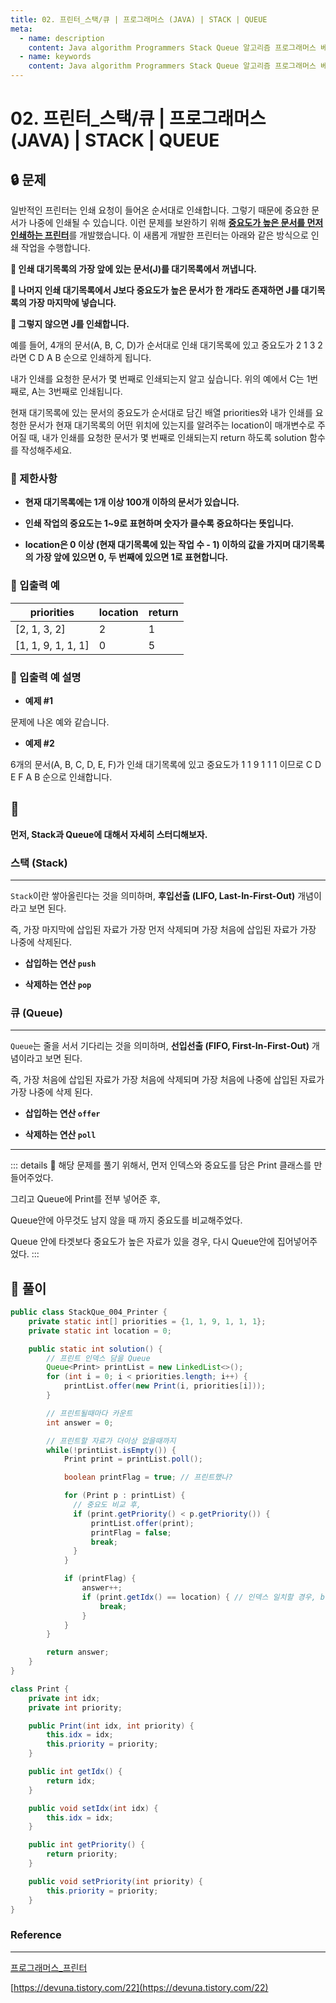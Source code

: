 ```yaml
---
title: 02. 프린터_스택/큐 | 프로그래머스 (JAVA) | STACK | QUEUE
meta:
  - name: description
    content: Java algorithm Programmers Stack Queue 알고리즘 프로그래머스 베스트앨범 스택 큐 
  - name: keywords
    content: Java algorithm Programmers Stack Queue 알고리즘 프로그래머스 베스트앨범 스택 큐 
---
```


# 02. 프린터_스택/큐 | 프로그래머스 (JAVA) | STACK | QUEUE

## 🔒 문제

일반적인 프린터는 인쇄 요청이 들어온 순서대로 인쇄합니다. 그렇기 때문에 중요한 문서가 나중에 인쇄될 수 있습니다. 이런 문제를 보완하기 위해 <u>**중요도가 높은 문서를 먼저 인쇄하는 프린터**</u>를 개발했습니다. 이 새롭게 개발한 프린터는 아래와 같은 방식으로 인쇄 작업을 수행합니다.

**📌 인쇄 대기목록의 가장 앞에 있는 문서(J)를 대기목록에서 꺼냅니다.**

**📌 나머지 인쇄 대기목록에서 J보다 중요도가 높은 문서가 한 개라도 존재하면 J를 대기목록의 가장 마지막에 넣습니다.**

**📌 그렇지 않으면 J를 인쇄합니다.**

예를 들어, 4개의 문서(A, B, C, D)가 순서대로 인쇄 대기목록에 있고 중요도가 2 1 3 2 라면 C D A B 순으로 인쇄하게 됩니다.

내가 인쇄를 요청한 문서가 몇 번째로 인쇄되는지 알고 싶습니다. 위의 예에서 C는 1번째로, A는 3번째로 인쇄됩니다.

현재 대기목록에 있는 문서의 중요도가 순서대로 담긴 배열 priorities와 내가 인쇄를 요청한 문서가 현재 대기목록의 어떤 위치에 있는지를 알려주는 location이 매개변수로 주어질 때, 내가 인쇄를 요청한 문서가 몇 번째로 인쇄되는지 return 하도록 solution 함수를 작성해주세요.

### **📢 제한사항**

* **현재 대기목록에는 1개 이상 100개 이하의 문서가 있습니다.**

* **인쇄 작업의 중요도는 1~9로 표현하며 숫자가 클수록 중요하다는 뜻입니다.**

* **location은 0 이상 (현재 대기목록에 있는 작업 수 - 1) 이하의 값을 가지며 대기목록의 가장 앞에 있으면 0, 두 번째에 있으면 1로 표현합니다.**

### **📢 입출력 예**

| priorities	| location	| return |
| --- | --- | --- |
| [2, 1, 3, 2]	| 2	| 1 |
| [1, 1, 9, 1, 1, 1]	| 0 |	5 |

### **📢 입출력 예 설명**

* **예제 #1**

문제에 나온 예와 같습니다.

* **예제 #2**

6개의 문서(A, B, C, D, E, F)가 인쇄 대기목록에 있고 중요도가 1 1 9 1 1 1 이므로 C D E F A B 순으로 인쇄합니다.

## 🔐

**먼저, Stack과 Queue에 대해서 자세히 스터디해보자.**

### 스택 (Stack)

---

`Stack`이란 쌓아올린다는 것을 의미하며, **후입선출 (LIFO, Last-In-First-Out)** 개념이라고 보면 된다.

즉, 가장 마지막에 삽입된 자료가 가장 먼저 삭제되며 가장 처음에 삽입된 자료가 가장 나중에 삭제된다.

* **삽입하는 연산 `push`**

* **삭제하는 연산 `pop`**

### 큐 (Queue)

---

`Queue`는 줄을 서서 기다리는 것을 의미하며, **선입선출 (FIFO, First-In-First-Out)** 개념이라고 보면 된다.

즉, 가장 처음에 삽입된 자료가 가장 처음에 삭제되며 가장 처음에 나중에 삽입된 자료가 가장 나중에 삭제 된다.

* **삽입하는 연산 `offer`**

* **삭제하는 연산 `poll`**

---

::: details 💎
해당 문제를 풀기 위해서, 먼저 인덱스와 중요도를 담은 Print 클래스를 만들어주었다.

그리고 Queue에 Print를 전부 넣어준 후,

Queue안에 아무것도 남지 않을 때 까지 중요도를 비교해주었다.

Queue 안에 타겟보다 중요도가 높은 자료가 있을 경우, 다시 Queue안에 집어넣어주었다.
:::

## 🔑 풀이

```java
public class StackQue_004_Printer {
    private static int[] priorities = {1, 1, 9, 1, 1, 1};
    private static int location = 0;

    public static int solution() {
        // 프린트 인덱스 담을 Queue
        Queue<Print> printList = new LinkedList<>();
        for (int i = 0; i < priorities.length; i++) {
            printList.offer(new Print(i, priorities[i]));
        }

        // 프린트될때마다 카운트
        int answer = 0;

        // 프린트할 자료가 더이상 없을때까지
        while(!printList.isEmpty()) {
            Print print = printList.poll();

            boolean printFlag = true; // 프린트했나?

            for (Print p : printList) {
              // 중요도 비교 후,  
              if (print.getPriority() < p.getPriority()) {
                  printList.offer(print);
                  printFlag = false;
                  break; 
              }
            }

            if (printFlag) {
                answer++;
                if (print.getIdx() == location) { // 인덱스 일치할 경우, break
                    break;
                }
            }
        }

        return answer;
    }
}

class Print {
    private int idx;
    private int priority;

    public Print(int idx, int priority) {
        this.idx = idx;
        this.priority = priority;
    }

    public int getIdx() {
        return idx;
    }

    public void setIdx(int idx) {
        this.idx = idx;
    }

    public int getPriority() {
        return priority;
    }

    public void setPriority(int priority) {
        this.priority = priority;
    }
}
```

### Reference

---

[프로그래머스_프린터](https://programmers.co.kr/learn/courses/30/lessons/42587)

[https://devuna.tistory.com/22](https://devuna.tistory.com/22)